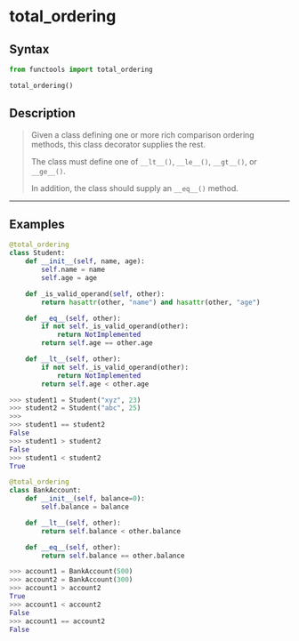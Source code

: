 # total_ordering

## Syntax

```python
from functools import total_ordering

total_ordering()
```

## Description

> Given a class defining one or more rich comparison ordering methods,
> this class decorator supplies the rest.
>
> The class must define one of `__lt__()`, `__le__()`, `__gt__()`, or
> `__ge__()`.
>
> In addition, the class should supply an `__eq__()` method.
---

## Examples

```python
@total_ordering
class Student:
    def __init__(self, name, age):
        self.name = name
        self.age = age

    def _is_valid_operand(self, other):
        return hasattr(other, "name") and hasattr(other, "age")

    def __eq__(self, other):
        if not self._is_valid_operand(other):
            return NotImplemented
        return self.age == other.age

    def __lt__(self, other):
        if not self._is_valid_operand(other):
            return NotImplemented
        return self.age < other.age

>>> student1 = Student("xyz", 23)
>>> student2 = Student("abc", 25)
>>> 
>>> student1 == student2
False
>>> student1 > student2
False
>>> student1 < student2
True
```

```python
@total_ordering
class BankAccount:
    def __init__(self, balance=0):
        self.balance = balance

    def __lt__(self, other):
        return self.balance < other.balance

    def __eq__(self, other):
        return self.balance == other.balance

>>> account1 = BankAccount(500)
>>> account2 = BankAccount(300)
>>> account1 > account2
True
>>> account1 < account2
False
>>> account1 == account2
False
```
